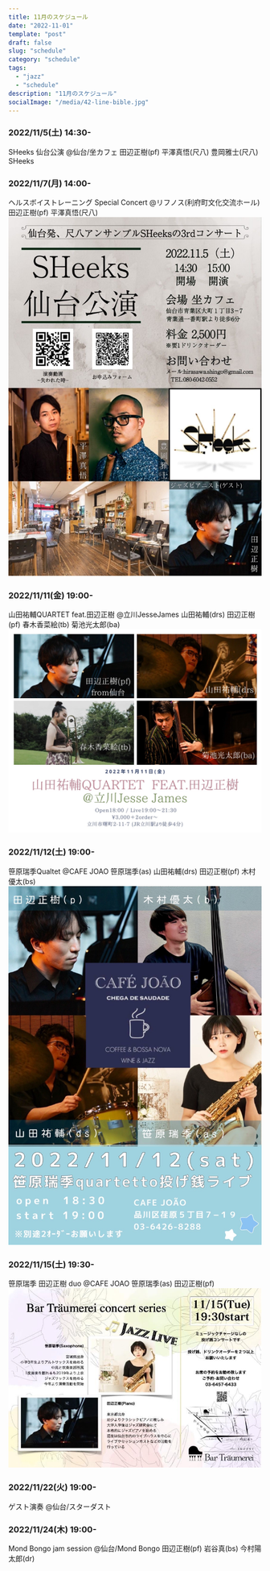 ```yaml
---
title: 11月のスケジュール
date: "2022-11-01"
template: "post"
draft: false
slug: "schedule"
category: "schedule"
tags:
  - "jazz"
  - "schedule"
description: "11月のスケジュール"
socialImage: "/media/42-line-bible.jpg"
---
```


### 2022/11/5(土) 14:30-
SHeeks 仙台公演
@仙台/坐カフェ
田辺正樹(pf) 平澤真悟(尺八) 豊岡雅士(尺八) SHeeks

### 2022/11/7(月) 14:00-
ヘルスボイストレーニング Special Concert
@リフノス(利府町文化交流ホール)
田辺正樹(pf) 平澤真悟(尺八)
![20221105](../img/20221105.JPG)


### 2022/11/11(金) 19:00-
山田祐輔QUARTET feat.田辺正樹
@立川JesseJames
山田祐輔(drs) 田辺正樹(pf) 春木香菜絵(tb) 菊池光太郎(ba)
![20221111](../img/20221111.JPG)

### 2022/11/12(土) 19:00-
笹原瑞季Qualtet
@CAFE JOAO
笹原瑞季(as) 山田祐輔(drs) 田辺正樹(pf) 木村優太(bs)
![20221112](../img/20221112.JPG)

### 2022/11/15(土) 19:30-
笹原瑞季 田辺正樹 duo
@CAFE JOAO
笹原瑞季(as) 田辺正樹(pf)
![20221115](../img/20221115.JPG)

### 2022/11/22(火) 19:00-
ゲスト演奏
@仙台/スターダスト

### 2022/11/24(木) 19:00-
Mond Bongo jam session
@仙台/Mond Bongo
田辺正樹(pf) 岩谷真(bs) 今村陽太郎(dr)